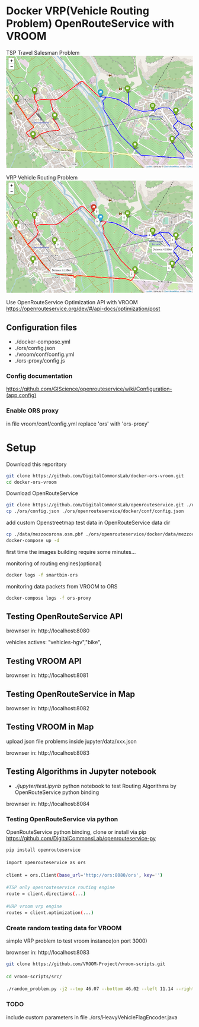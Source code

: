 
# Docker VRP(Vehicle Routing Problem) OpenRouteService with VROOM

TSP Travel Salesman Problem
![TSP Algorithm](/data/tsp.png)

VRP Vehicle Routing Problem
![VRP Algorithm](/data/vrp.png)


Use OpenRouteService Optimization API with VROOM
https://openrouteservice.org/dev/#/api-docs/optimization/post


## Configuration files

- ./docker-compose.yml
- ./ors/config.json
- ./vroom/conf/config.yml
- ./ors-proxy/config.js

### Config documentation

https://github.com/GIScience/openrouteservice/wiki/Configuration-(app.config) 

### Enable ORS proxy

in file  vroom/conf/config.yml replace 'ors' with 'ors-proxy'

# Setup

Download this reporitory
```bash
git clone https://github.com/DigitalCommonsLab/docker-ors-vroom.git
cd docker-ors-vroom
```

Download OpenRouteService
```bash
git clone https://github.com/DigitalCommonsLab/openrouteservice.git ./ors/openrouteservice
cp ./ors/config.json ./ors/openrouteservice/docker/conf/config.json
```

add custom Openstreetmap test data in OpenRouteService data dir

```bash
cp ./data/mezzocorona.osm.pbf ./ors/openrouteservice/docker/data/mezzocorona.osm.pbf
docker-compose up -d
```
first time the images building require some minutes...

monitoring of routing engines(optional)
```bash
docker logs -f smartbin-ors
```

monitoring data packets from VROOM to ORS
```bash
docker-compose logs -f ors-proxy
```

## Testing OpenRouteService API

brownser in:
http://localhost:8080

vehicles actives: "vehicles-hgv","bike",


## Testing VROOM API

brownser in:
http://localhost:8081


## Testing OpenRouteService in Map

brownser in:
http://localhost:8082


## Testing VROOM in Map

upload json file problems inside jupyter/data/xxx.json

brownser in:
http://localhost:8083


## Testing Algorithms in Jupyter notebook

* *./jupyter/test.ipynb* python notebook to test Routing Algorithms by OpenRouteService python binding

brownser in:
http://localhost:8084


### Testing OpenRouteService via python

OpenRouteService python binding, clone or install via pip
https://github.com/DigitalCommonsLab/openrouteservice-py

```bash
pip install openrouteservice

import openrouteservice as ors

client = ors.Client(base_url='http://ors:8080/ors', key='')

#TSP only openrouteservice routing engine
route = client.directions(...)

#VRP vroom vrp engine
routes = client.optimization(...)

```

### Create random testing data for VROOM

simple VRP problem to test vroom instance(on port 3000)

brownser in:
http://localhost:8083

```bash
git clone https://github.com/VROOM-Project/vroom-scripts.git

cd vroom-scripts/src/

./random_problem.py -j2 --top 46.07 --bottom 46.02 --left 11.14 --right 11.18

```


### TODO

include custom parameters in file ./ors/HeavyVehicleFlagEncoder.java
